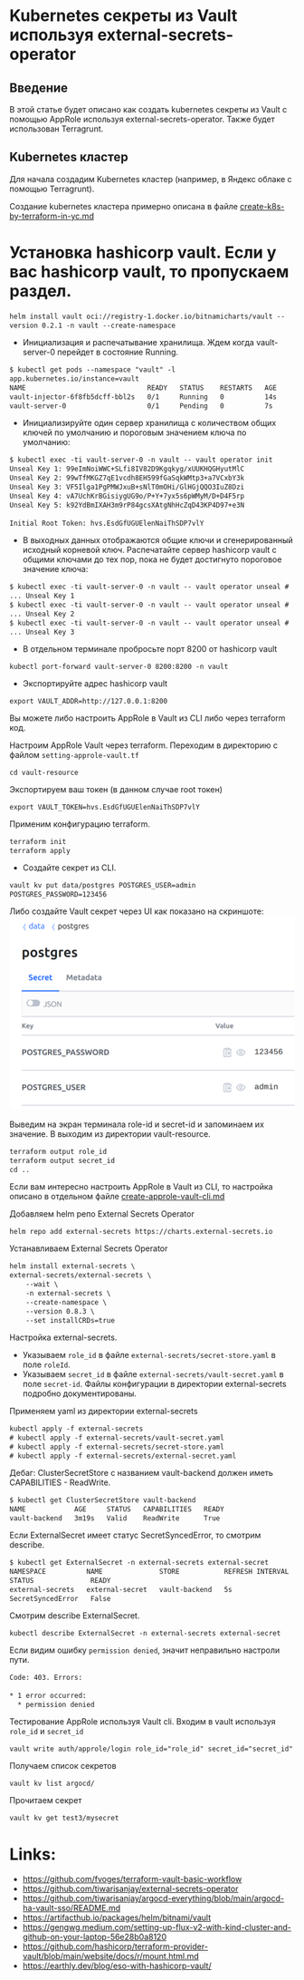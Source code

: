 # Kubernetes секреты из Vault используя external-secrets-operator

## Введение
В этой статье будет описано как создать kubernetes секреты из Vault с помощью AppRole используя 
external-secrets-operator. Также будет использован Terragrunt.

## Kubernetes кластер
Для начала создадим Kubernetes кластер (например, в Яндекс облаке с помощью Terragrunt).

Создание kubernetes кластера примерно описана в файле [create-k8s-by-terraform-in-yc.md](terragrunt-k8s/create-k8s-by-terraform-in-yc.md)

# Установка hashicorp vault. Если у вас hashicorp vault, то пропускаем раздел.
```shell
helm install vault oci://registry-1.docker.io/bitnamicharts/vault --version 0.2.1 -n vault --create-namespace
```

- Инициализация и распечатывание хранилища. Ждем когда vault-server-0 перейдет в состояние Running.
```shell
$ kubectl get pods --namespace "vault" -l app.kubernetes.io/instance=vault
NAME                              READY   STATUS    RESTARTS   AGE
vault-injector-6f8fb5dcff-bbl2s   0/1     Running   0          14s
vault-server-0                    0/1     Pending   0          7s
```

- Инициализируйте один сервер хранилища с количеством общих ключей по умолчанию и пороговым значением ключа по умолчанию:
```shell
$ kubectl exec -ti vault-server-0 -n vault -- vault operator init
Unseal Key 1: 99eImNoiWWC+SLfi8IV82D9Kgqkyg/xUUKHQGHyutMlC
Unseal Key 2: 99wTfMKGZ7qE1vcdh8EH599fGaSqkWMtp3+a7VCxbY3k
Unseal Key 3: VF5Ilga1PgPMWJxuB+sNlT0mOHi/GlHGjQQO3IuZ8Dzi
Unseal Key 4: vA7UchKrBGisiygUG9o/P+Y+7yx5s6pWMyM/D+D4F5rp
Unseal Key 5: k92YdBmIXAH3m9rP84gcsXAtgNhHcZqD43KP4D97+e3N

Initial Root Token: hvs.EsdGfUGUElenNaiThSDP7vlY
```

- В выходных данных отображаются общие ключи и сгенерированный исходный корневой ключ. Распечатайте сервер hashicorp vault с общими ключами до тех пор, пока не будет достигнуто пороговое значение ключа:
```shell
$ kubectl exec -ti vault-server-0 -n vault -- vault operator unseal # ... Unseal Key 1
$ kubectl exec -ti vault-server-0 -n vault -- vault operator unseal # ... Unseal Key 2
$ kubectl exec -ti vault-server-0 -n vault -- vault operator unseal # ... Unseal Key 3
```

- В отдельном терминале пробросьте порт 8200 от hashicorp vault
```shell 
kubectl port-forward vault-server-0 8200:8200 -n vault
```

- Экспортируйте адрес hashicorp vault
```shell
export VAULT_ADDR=http://127.0.0.1:8200
```

Вы можете либо настроить AppRole в Vault из CLI либо через terraform код.

Настроим AppRole Vault через terraform.
Переходим в директорию с файлом `setting-approle-vault.tf`
```shell
cd vault-resource
```

Экспортируем ваш токен (в данном случае root токен)
```shell
export VAULT_TOKEN=hvs.EsdGfUGUElenNaiThSDP7vlY
```

Применим конфигурацию terraform.
```shell
terraform init
terraform apply
```

- Создайте секрет из CLI.
```shell
vault kv put data/postgres POSTGRES_USER=admin POSTGRES_PASSWORD=123456
```

Либо создайте Vault секрет через UI как показано на скриншоте:
![Create-vault-secret-from-cli.png](vault-resource/Create-vault-secret-from-cli.png)

Выведим на экран терминала role-id и secret-id и запоминаем их значение.
B выходим из директории vault-resource.
```shell
terraform output role_id
terraform output secret_id
cd ..
```

Если вам интересно настроить AppRole в Vault из CLI, то настройка описано в отдельном файле 
[create-approle-vault-cli.md](vault-resource/create-approle-vault-cli.md)


Добавляем helm репо External Secrets Operator
```shell
helm repo add external-secrets https://charts.external-secrets.io
```

Устанавливаем External Secrets Operator
```shell
helm install external-secrets \
external-secrets/external-secrets \
    --wait \
    -n external-secrets \
    --create-namespace \
    --version 0.8.3 \
    --set installCRDs=true
```

Настройка external-secrets.
 - Указываем `role_id` в файле `external-secrets/secret-store.yaml` в поле `roleId`.
 - Указываем `secret_id` в файле `external-secrets/vault-secret.yaml` в поле `secret-id`.
Файлы конфигурации в директории external-secrets подробно документированы.


Применяем yaml из директории external-secrets
```shell
kubectl apply -f external-secrets
# kubectl apply -f external-secrets/vault-secret.yaml
# kubectl apply -f external-secrets/secret-store.yaml
# kubectl apply -f external-secrets/external-secret.yaml
```

Дебаг:
ClusterSecretStore c названием vault-backend должен иметь CAPABILITIES - ReadWrite.
```shell
$ kubectl get ClusterSecretStore vault-backend
NAME            AGE     STATUS   CAPABILITIES   READY
vault-backend   3m19s   Valid    ReadWrite      True
```

Если ExternalSecret имеет статус SecretSyncedError, то смотрим describe.
```shell
$ kubectl get ExternalSecret -n external-secrets external-secret
NAMESPACE          NAME              STORE           REFRESH INTERVAL   STATUS              READY
external-secrets   external-secret   vault-backend   5s                 SecretSyncedError   False
```

Смотрим describe ExternalSecret.
```shell
kubectl describe ExternalSecret -n external-secrets external-secret
```
Если видим ошибку `permission denied`, значит неправильно настроли пути.
```shell
Code: 403. Errors:

* 1 error occurred:
  * permission denied
```

Тестирование AppRole используя Vault cli.
Входим в vault используя `role_id` и `secret_id`
```shell
vault write auth/approle/login role_id="role_id" secret_id="secret_id"
```

Получаем список секретов
```shell
vault kv list argocd/
```

Прочитаем секрет
```shell
vault kv get test3/mysecret
```

# Links:
 - https://github.com/fvoges/terraform-vault-basic-workflow
 - https://github.com/tiwarisanjay/external-secrets-operator
 - https://github.com/tiwarisanjay/argocd-everything/blob/main/argocd-ha-vault-sso/README.md
 - https://artifacthub.io/packages/helm/bitnami/vault
 - https://gengwg.medium.com/setting-up-flux-v2-with-kind-cluster-and-github-on-your-laptop-56e28b0a8120
 - https://github.com/hashicorp/terraform-provider-vault/blob/main/website/docs/r/mount.html.md
 - https://earthly.dev/blog/eso-with-hashicorp-vault/
